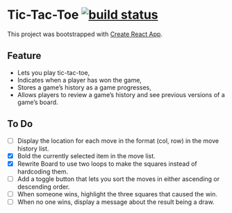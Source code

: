 # Tic-Tac-Toe [![build status](https://github.com/lsbbd/react-tic-tac-toe/actions/workflows/ci.yml/badge.svg?branch=master)](https://github.com/lsbbd/react-tic-tac-toe/actions/workflows/ci.yml)

This project was bootstrapped with [Create React App](https://github.com/facebook/create-react-app).

## Feature

- Lets you play tic-tac-toe,
- Indicates when a player has won the game,
- Stores a game’s history as a game progresses,
- Allows players to review a game’s history and see previous versions of a game’s board.

## To Do

- [ ] Display the location for each move in the format (col, row) in the move history list.
- [x] Bold the currently selected item in the move list.
- [x] Rewrite Board to use two loops to make the squares instead of hardcoding them.
- [ ] Add a toggle button that lets you sort the moves in either ascending or descending order.
- [ ] When someone wins, highlight the three squares that caused the win.
- [ ] When no one wins, display a message about the result being a draw.

